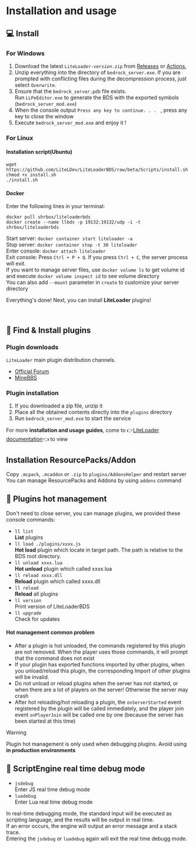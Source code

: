 # Installation and usage

## 💻 Install

### For Windows

1. Download the latest <code>LiteLoader-<i>version</i>.zip</code> from [Releases](https://github.com/LiteLDev/LiteLoader/releases) or [Actions](https://github.com/LiteLDev/LiteLoader/actions), 
2. Unzip everything into the directory of `bedrock_server.exe`. If you are prompted with conflicting files during the decompression process, just select `Overwrite`.
3. Ensure that the `bedrock_server.pdb` file exists.  
   Run `LLPeEditor.exe` to generate the BDS with the exported symbols (`bedrock_server_mod.exe`)  
4. When the console output `Press any key to continue. . . ` , press any key to close the window
5. Execute `bedrock_server_mod.exe` and enjoy it !

### For Linux

#### Installation script(Ubuntu)

```
wget https://github.com/LiteLDev/LiteLoaderBDS/raw/beta/Scripts/install.sh
chmod +x install.sh
./install.sh
```

#### Docker

Enter the following lines in your terminal: 
```
docker pull shrbox/liteloaderbds
docker create --name llbds -p 19132:19132/udp -i -t shrbox/liteloaderbds
```
Start server: `docker container start liteloader -a`  
Stop server: `docker container stop -t 30 liteloader`  
Enter console: `docker attach liteloader`  
Exit console: Press `Ctrl + P + Q`. If you press `Ctrl + C`, the server process will exit.  
If you want to manage server files, use `docker volume ls` to get volume id and execute `docker volume inspect id` to see volume directory  
You can also add `--mount` parameter in `create` to customize your server directory

Everything's done! Next, you can install **LiteLoader** plugins!

<br>

## 🎯 Find & Install plugins

### Plugin downloads

`LiteLoader` main plugin distribution channels.

- [Official Forum](https://forum.litebds.com/)
- [MineBBS](https://www.minebbs.com/resources/?prefix_id=59)

### Plugin installation

1. If you downloaded a zip file, unzip it
2. Place all the obtained contents directly into the `plugins` directory
3. Run `bedrock_server_mod.exe` to start the service

For more **installation and usage guides**,  come to 👉[LiteLoader documentation](https://docs.litebds.com/#/en/Usage/)👈 to view

## Installation ResourcePacks/Addon
Copy `.mcpack`, `.mcaddon` or `.zip` to `plugins/AddonsHelper` and restart server  
You can manage ResourcePacks and Addons by using `addons` command

## 🔌 Plugins hot management

Don't need to close server, you can manage plugins, we provided these console commands:

- `ll list`  
  **List** plugins
- `ll load ./plugins/xxxx.js`  
  **Hot load** plugin which locate in target path. The path is relative to the BDS root directory.
- `ll unload xxxx.lua`  
  **Hot unload** plugin which called xxxx.lua
- `ll reload xxxx.dll`  
  **Reload** plugin which called xxxx.dll
- `ll reload`  
  **Reload** all plugins
- `ll version`  
  Print version of LiteLoaderBDS
- `ll upgrade`  
  Check for updates

#### Hot management common problem

- After a plugin is hot unloaded, the commands registered by this plugin are not removed. When the player uses those commands, it will prompt that the command does not exist
- If your plugin has exported functions imported by other plugins, when you unload/reload this plugin, the corresponding Import of other plugins will be invalid.  
- Do not unload or reload plugins when the server has not started, or when there are a lot of players on the server! Otherwise the server may crash
- After hot reloading/hot reloading a plugin, the `onServerStarted` event registered by the plugin will be called immediately, and the player join event `onPlayerJoin` will be called one by one (because the server has been started at this time)

>[!WARNING]
>
> Plugin hot management is only used when debugging plugins. Avoid using **in production environments**

## 📡 ScriptEngine real time debug mode

- `jsdebug`  
  Enter JS real time debug mode
- `luadebug`  
  Enter Lua real time debug mode

In real-time debugging mode, the standard input will be executed as scripting language, and the results will be output in real time.  
If an error occurs, the engine will output an error message and a stack trace.  
Entering the `jsdebug` or `luadebug` again will exit the real time debugg mode.